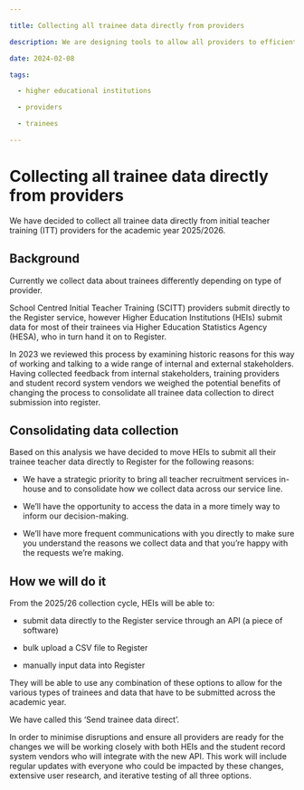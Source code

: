 ```yaml
--- 

title: Collecting all trainee data directly from providers 

description: We are designing tools to allow all providers to efficiently provide information about their trainee teachers directly to the Department of Education 

date: 2024-02-08 

tags: 

  - higher educational institutions 

  - providers 

  - trainees 

--- 
```


 

# Collecting all trainee data directly from providers 

 

We have decided to collect all trainee data directly from initial teacher training (ITT) providers for the academic year 2025/2026. 

## Background 

Currently we collect data about trainees differently depending on type of provider.  

School Centred Initial Teacher Training (SCITT) providers submit directly to the Register service, however Higher Education Institutions (HEIs) submit data for most of their trainees via Higher Education Statistics Agency (HESA), who in turn hand it on to Register.  

In 2023 we reviewed this process by examining historic reasons for this way of working and talking to a wide range of internal and external stakeholders. Having collected feedback from internal stakeholders, training providers and student record system vendors we weighed the potential benefits of changing the process to consolidate all trainee data collection to direct submission into register. 

## Consolidating data collection 

Based on this analysis we have decided to move HEIs to submit all their trainee teacher data directly to Register for the following reasons: 

- We have a strategic priority to bring all teacher recruitment services in-house and to consolidate how we collect data across our service line. 

- We’ll have the opportunity to access the data in a more timely way to inform our decision-making. 

- We’ll have more frequent communications with you directly to make sure you understand the reasons we collect data and that you’re happy with the requests we’re making. 

## How we will do it 

From the 2025/26 collection cycle, HEIs will be able to:  

- submit data directly to the Register service through an API (a piece of software) 

- bulk upload a CSV file to Register 

- manually  input data into Register   

They will be able to use any combination of these options to allow for the various types of trainees and data that have to be submitted across the academic year. 

We have called this ‘Send trainee data direct’. 

In order to minimise disruptions and ensure all providers are ready for the changes we will be working closely with both HEIs and the student record system vendors who will integrate with the new API.  This work will include regular updates with everyone who could be impacted by these changes, extensive user research, and iterative testing of all three options. 

